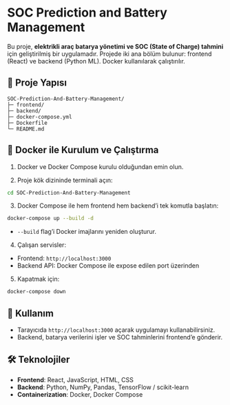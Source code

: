 # SOC Prediction and Battery Management

Bu proje, **elektrikli araç batarya yönetimi ve SOC (State of Charge) tahmini** için geliştirilmiş bir uygulamadır. Projede iki ana bölüm bulunur: frontend (React) ve backend (Python ML). Docker kullanılarak çalıştırılır.

## 📁 Proje Yapısı

```
SOC-Prediction-And-Battery-Management/
├─ frontend/      
├─ backend/       
├─ docker-compose.yml
├─ Dockerfile 
└─ README.md
```

## 🐳 Docker ile Kurulum ve Çalıştırma

1. Docker ve Docker Compose kurulu olduğundan emin olun.

2. Proje kök dizininde terminali açın:

```bash
cd SOC-Prediction-And-Battery-Management
```

3. Docker Compose ile hem frontend hem backend’i tek komutla başlatın:

```bash
docker-compose up --build -d  
```

* `--build` flag’i Docker imajlarını yeniden oluşturur.

4. Çalışan servisler:

* Frontend: `http://localhost:3000`
* Backend API: Docker Compose ile expose edilen port üzerinden

5. Kapatmak için:

```bash
docker-compose down
```

## 🚀 Kullanım

* Tarayıcıda `http://localhost:3000` açarak uygulamayı kullanabilirsiniz.
* Backend, batarya verilerini işler ve SOC tahminlerini frontend’e gönderir.

## 🛠 Teknolojiler

* **Frontend**: React, JavaScript, HTML, CSS
* **Backend**: Python, NumPy, Pandas, TensorFlow / scikit-learn
* **Containerization**: Docker, Docker Compose


